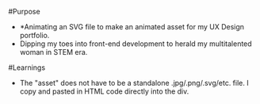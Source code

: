 #Purpose
* *Animating an SVG file to make an animated asset for my UX Design portfolio.
* Dipping my toes into front-end development to herald my multitalented woman in STEM era.

#Learnings
* The "asset" does not have to be a standalone .jpg/.png/.svg/etc. file. I copy and pasted in HTML code directly into the div. 
